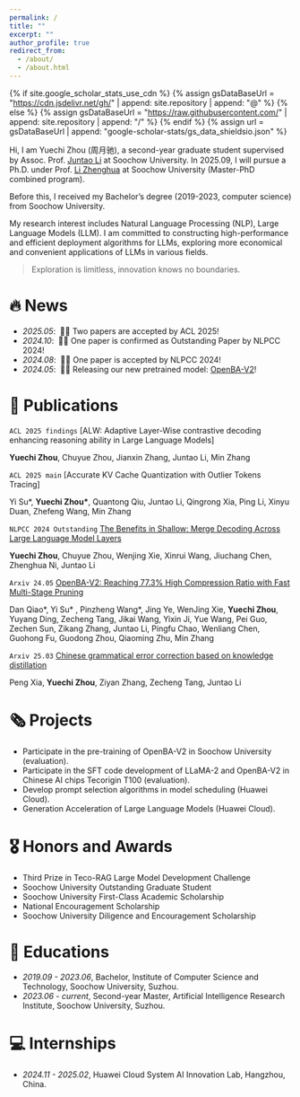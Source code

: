 ```yaml
---
permalink: /
title: ""
excerpt: ""
author_profile: true
redirect_from: 
  - /about/
  - /about.html
---
```


{% if site.google_scholar_stats_use_cdn %}
{% assign gsDataBaseUrl = "https://cdn.jsdelivr.net/gh/" | append: site.repository | append: "@" %}
{% else %}
{% assign gsDataBaseUrl = "https://raw.githubusercontent.com/" | append: site.repository | append: "/" %}
{% endif %}
{% assign url = gsDataBaseUrl | append: "google-scholar-stats/gs_data_shieldsio.json" %}

<span class='anchor' id='about-me'></span>

Hi, I am Yuechi Zhou (周月驰), a second-year graduate student supervised by Assoc. Prof. [Juntao Li](https://lijuntaopku.github.io) at Soochow University. In 2025.09, I will pursue a Ph.D. under Prof. [Li Zhenghua](https://web.suda.edu.cn/zhli13/) at Soochow University (Master-PhD combined program).

Before this, I received my Bachelor’s degree (2019-2023, computer science) from Soochow University.

My research interest includes Natural Language Processing (NLP), Large Language Models (LLM). I am committed to constructing high-performance and efficient deployment algorithms for LLMs, exploring more economical and convenient applications of LLMs in various fields.
> Exploration is limitless, innovation knows no boundaries.

# 🔥 News
- *2025.05*: &nbsp;🎉🎉 Two papers are accepted by ACL 2025!
- *2024.10*: &nbsp;🎉🎉 One paper is confirmed as Outstanding Paper by NLPCC 2024!
- *2024.08*: &nbsp;🎉🎉 One paper is accepted by NLPCC 2024!
- *2024.05*: &nbsp;🎉🎉 Releasing our new pretrained model: [OpenBA-V2](https://arxiv.org/pdf/2405.05957)!

# 📝 Publications 

`ACL 2025 findings` [ALW: Adaptive Layer-Wise contrastive decoding enhancing reasoning ability in Large Language Models]

**Yuechi Zhou**, Chuyue Zhou, Jianxin Zhang, Juntao Li, Min Zhang


`ACL 2025 main` [Accurate KV Cache Quantization with Outlier Tokens Tracing]

Yi Su\*, **Yuechi Zhou\***, Quantong Qiu, Juntao Li, Qingrong Xia, Ping Li, Xinyu Duan, Zhefeng Wang, Min Zhang


`NLPCC 2024 Outstanding` [The Benefits in Shallow: Merge Decoding Across Large Language Model Layers](https://link.springer.com/chapter/10.1007/978-981-97-9434-8_30)

**Yuechi Zhou**, Chuyue Zhou, Wenjing Xie, Xinrui Wang, Jiuchang Chen, Zhenghua Ni, Juntao Li


`Arxiv 24.05` [OpenBA-V2: Reaching 77.3% High Compression Ratio with Fast Multi-Stage Pruning](https://arxiv.org/pdf/2405.05957)

Dan Qiao\*, Yi Su\* , Pinzheng Wang\*, Jing Ye, WenJing Xie, **Yuechi Zhou**, Yuyang Ding, Zecheng Tang, Jikai Wang, Yixin Ji, Yue Wang, Pei Guo, Zechen Sun, Zikang Zhang, Juntao Li, Pingfu Chao, Wenliang Chen, Guohong Fu, Guodong Zhou, Qiaoming Zhu, Min Zhang


`Arxiv 25.03` [Chinese grammatical error correction based on knowledge distillation](https://arxiv.org/abs/2208.00351)

Peng Xia, **Yuechi Zhou**, Ziyan Zhang, Zecheng Tang, Juntao Li


# 🗞️ Projects
<span class='anchor' id='projects'></span>
- Participate in the pre-training of OpenBA-V2 in Soochow University (evaluation).
- Participate in the SFT code development of LLaMA-2 and OpenBA-V2 in Chinese AI chips Tecorigin T100 (evaluation).
- Develop prompt selection algorithms in model scheduling (Huawei Cloud).
- Generation Acceleration of Large Language Models (Huawei Cloud).


# 🎖 Honors and Awards

- Third Prize in Teco-RAG Large Model Development Challenge
- Soochow University Outstanding Graduate Student
- Soochow University First-Class Academic Scholarship
- National Encouragement Scholarship
- Soochow University Diligence and Encouragement Scholarship


# 📖 Educations
- *2019.09 - 2023.06*, Bachelor, Institute of Computer Science and Technology, Soochow University, Suzhou.
- *2023.06 - current*, Second-year Master, Artificial Intelligence Research Institute, Soochow University, Suzhou.

# 💻 Internships
- *2024.11 - 2025.02*, Huawei Cloud System AI Innovation Lab, Hangzhou, China.

